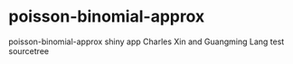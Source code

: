 # poisson-binomial-approx
poisson-binomial-approx shiny app
Charles Xin and Guangming Lang
test sourcetree
